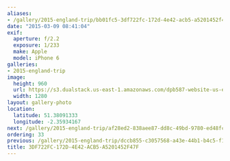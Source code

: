 ```yaml
---
aliases:
- /gallery/2015-england-trip/bb01fc5-3df722fc-172d-4e42-acb5-a5201452f47f.html
date: "2015-03-09 08:41:04"
exif:
  aperture: f/2.2
  exposure: 1/233
  make: Apple
  model: iPhone 6
galleries:
- 2015-england-trip
image:
  height: 960
  url: https://s3.dualstack.us-east-1.amazonaws.com/dpb587-website-us-east-1/asset/gallery/2015-england-trip/bb01fc5-3df722fc-172d-4e42-acb5-a5201452f47f~1280.jpg
  width: 1280
layout: gallery-photo
location:
  latitude: 51.38091333
  longitude: -2.35934167
next: /gallery/2015-england-trip/af28ed2-838aee87-dd8c-49bd-9780-ed48fc47ac1c
ordering: 33
previous: /gallery/2015-england-trip/dccb855-c3057568-a43e-44b1-b4c5-f129d5353d85
title: 3DF722FC-172D-4E42-ACB5-A5201452F47F
---
```


